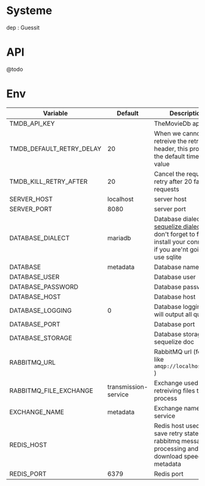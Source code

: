 Systeme
=======

dep : Guessit

API
===
@todo

Env
===

Variable                | Default        | Description
----------------------- | -------------- | --------------
TMDB_API_KEY            |                | TheMovieDb api key
TMDB_DEFAULT_RETRY_DELAY | 20            | When we cannot retreive the retry-after header, this provide the default timeout value
TMDB_KILL_RETRY_AFTER   | 20             | Cancel the request retry after 20 failed requests
SERVER_HOST             | localhost      | server host
SERVER_PORT             | 8080           | server port
DATABASE_DIALECT        | mariadb        | Database dialect cf [sequelize dialect](http://docs.sequelizejs.com/en/1.7.0/docs/usage/#dialects), don't forget to fork & install your connector if you are'nt going to use sqlite
DATABASE                | metadata       | Database name
DATABASE_USER           |                | Database user
DATABASE_PASSWORD       |                | Database password
DATABASE_HOST           |                | Database host
DATABASE_LOGGING        | 0              | Database logging, it will output all queries
DATABASE_PORT           |                | Database port
DATABASE_STORAGE        |                | Database storage cf sequelize doc
RABBITMQ_URL            |                | RabbitMQ url (format like `amqp://localhost:5672` )
RABBITMQ_FILE_EXCHANGE  | transmission-service | Exchange used for retreiving files to process
EXCHANGE_NAME           | metadata       | Exchange name of this service
REDIS_HOST              |                | Redis host used to save retry state of rabbitmq messages processing and download speed metadata
REDIS_PORT              | 6379           | Redis port